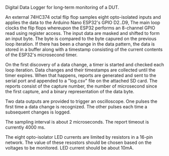Digital Data Logger for long-term monitoring of a DUT. 

An external 74HC374 octal flip flop samples eight opto-isolated inputs and applies the data to the Arduino Nano ESP32's GPIO D2..D9,  The main loop clocks the flip flops whereupon the ESP32 performs an 8-channel GPIO read using register access.  The input data are masked and shifted to form an input byte.  The byte is compared to the byte capured on the previous loop iteration.  If there has been a change in the data pattern, the data is stored in a buffer along with a timestamp consisting of the current contents of the ESP32's microsecond timer.  

On the first discovery of a data change, a timer is started and checked each loop iteration.  Data changes and their timestamps are collected until the timer expires.  When that happens, reports are generated and sent to the serial port and appended to a "log.csv" file on the attached SD card.  The reports consist of the capture number, the number of microsecond since the first capture, and a binary representation of the data byte.

Two data outputs are provided to trigger an oscilloscope.  One pulses the first time a data change is recognized.  The other pulses each time a subsequent changes is logged.

The sampling interval is about 2 microseconds.  The report timeout is currently 4000 ms.

The eight opto-isolator LED currents are limited by resistors in a 16-pin network.  The value of these resostors should be chosen based on the voltages to be monitored.  LED current should be about 10mA.
